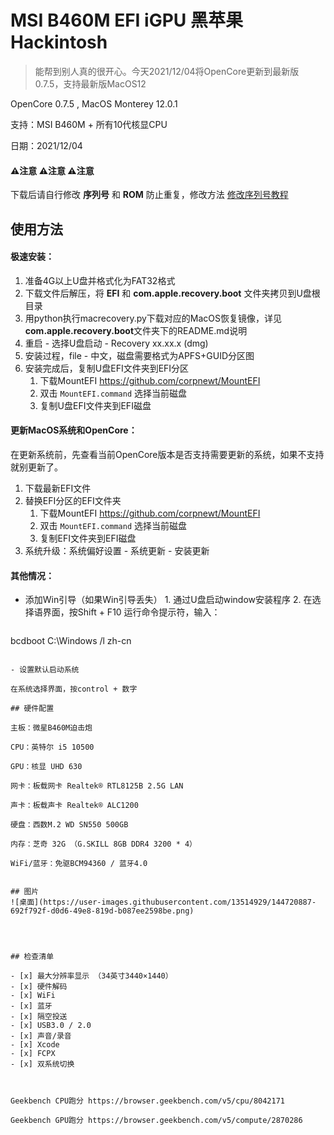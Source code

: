 # MSI B460M EFI iGPU 黑苹果 Hackintosh
> 能帮到别人真的很开心。今天2021/12/04将OpenCore更新到最新版0.7.5，支持最新版MacOS12

OpenCore 0.7.5 , MacOS Monterey 12.0.1

支持：MSI B460M + 所有10代核显CPU

日期：2021/12/04



#### ⚠️注意 ⚠️注意 ⚠️注意 

下载后请自行修改 **序列号** 和 **ROM** 防止重复，修改方法 [修改序列号教程](https://dortania.github.io/OpenCore-Install-Guide/config.plist/comet-lake.html#platforminfo)



## 使用方法

#### 极速安装：

1. 准备4G以上U盘并格式化为FAT32格式
2. 下载文件后解压，将 **EFI** 和 **com.apple.recovery.boot** 文件夹拷贝到U盘根目录
2. 用python执行macrecovery.py下载对应的MacOS恢复镜像，详见**com.apple.recovery.boot**文件夹下的README.md说明
2. 重启 - 选择U盘启动 - Recovery xx.xx.x (dmg)
2. 安装过程，file - 中文，磁盘需要格式为APFS+GUID分区图
6. 安装完成后，复制U盘EFI文件夹到EFI分区
   1. 下载MountEFI https://github.com/corpnewt/MountEFI
   2. 双击 `MountEFI.command` 选择当前磁盘
   3. 复制U盘EFI文件夹到EFI磁盘


#### 更新MacOS系统和OpenCore：

在更新系统前，先查看当前OpenCore版本是否支持需要更新的系统，如果不支持就别更新了。

1. 下载最新EFI文件
2. 替换EFI分区的EFI文件夹
   1. 下载MountEFI https://github.com/corpnewt/MountEFI
   2. 双击 `MountEFI.command` 选择当前磁盘
   3. 复制EFI文件夹到EFI磁盘
3. 系统升级：系统偏好设置 - 系统更新 - 安装更新

#### 其他情况：

- 添加Win引导（如果Win引导丢失）
        1. 通过U盘启动window安装程序
        2. 在选择语界面，按Shift + F10 运行命令提示符，输入：


   ```
bcdboot C:\Windows /l zh-cn
   ```

- 设置默认启动系统

  在系统选择界面，按control + 数字

## 硬件配置

主板：微星B460M迫击炮 

CPU：英特尔 i5 10500

GPU：核显 UHD 630 

网卡：板载网卡 Realtek® RTL8125B 2.5G LAN

声卡：板载声卡 Realtek® ALC1200

硬盘：西数M.2 WD SN550 500GB  

内存：芝奇 32G （G.SKILL 8GB DDR4 3200 * 4）

WiFi/蓝牙：免驱BCM94360 / 蓝牙4.0


## 图片
![桌面](https://user-images.githubusercontent.com/13514929/144720887-692f792f-d0d6-49e8-819d-b087ee2598be.png)




## 检查清单

- [x] 最大分辨率显示 （34英寸3440×1440）
- [x] 硬件解码
- [x] WiFi
- [x] 蓝牙
- [x] 隔空投送
- [x] USB3.0 / 2.0
- [x] 声音/录音
- [x] Xcode
- [x] FCPX
- [x] 双系统切换



Geekbench CPU跑分 https://browser.geekbench.com/v5/cpu/8042171

Geekbench GPU跑分 https://browser.geekbench.com/v5/compute/2870286

